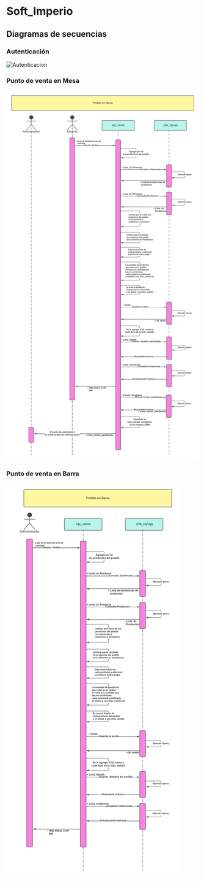 # Soft_Imperio

## Diagramas de secuencias

### Autenticación

![Autenticacion](./Documentation/Diagrama_de_secuencia_autenticación.png "Autenticación")

### Punto de venta en Mesa

![p.v.mesa](./Documentation/Diagrama_de_secuencia_p.v.mesa.png "p.v.mesa")

### Punto de venta en Barra

![p.v.Barra](./Documentation/Diagrama_de_secuencia_p.v.Barra.png "p.v.Barra")